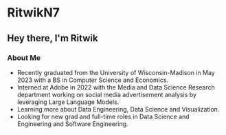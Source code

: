 # RitwikN7

<!--
**RitwikN7/RitwikN7** is a ✨ _special_ ✨ repository because its `README.md` (this file) appears on your GitHub profile.
-->

## Hey there, I'm Ritwik

### About Me
- Recently graduated from the University of Wisconsin-Madison in May 2023 with a BS in Computer Science and Economics.
- Interned at Adobe in 2022 with the Media and Data Science Research department working on social media advertisement analysis by leveraging Large Language Models.
- Learning more about Data Engineering, Data Science and Visualization.
- Looking for new grad and full-time roles in Data Science and Engineering and Software Engineering.


